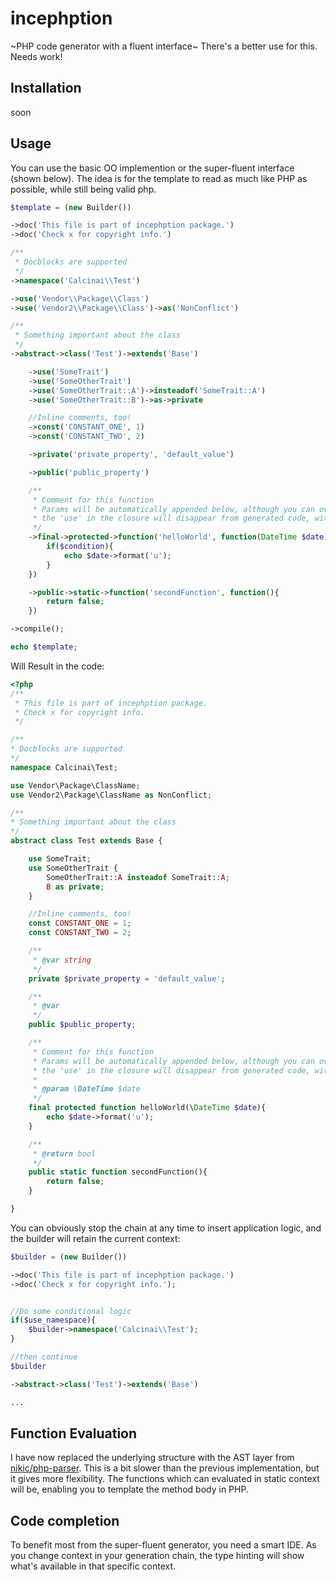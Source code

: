 # incephption
~PHP code generator with a fluent interface~ There's a better use for this.  Needs work!

## Installation
soon

## Usage
You can use the basic OO implemention or the super-fluent interface (shown below).  The idea is for the template to read as much like PHP as 
possible, while still being valid php.

```php
$template = (new Builder())

->doc('This file is part of incephption package.')
->doc('Check x for copyright info.')

/**
 * Docblocks are supported
 */
->namespace('Calcinai\\Test')

->use('Vendor\\Package\\Class')
->use('Vendor2\\Package\\Class')->as('NonConflict')

/**
 * Something important about the class
 */
->abstract->class('Test')->extends('Base')

    ->use('SomeTrait')
    ->use('SomeOtherTrait')
    ->use('SomeOtherTrait::A')->insteadof('SomeTrait::A')
    ->use('SomeOtherTrait::B')->as->private

    //Inline comments, too!
    ->const('CONSTANT_ONE', 1)
    ->const('CONSTANT_TWO', 2)

    ->private('private_property', 'default_value')

    ->public('public_property')

    /**
     * Comment for this function
     * Params will be automatically appended below, although you can override a specific param if you need to.
     * the 'use' in the closure will disappear from generated code, with any of its variables evaluated
     */
    ->final->protected->function('helloWorld', function(DateTime $date) use($condition){
        if($condition){
            echo $date->format('u');
        }
    })

    ->public->static->function('secondFunction', function(){
        return false;
    })

->compile();

echo $template;
```

Will Result in the code:

```php
<?php
/**
 * This file is part of incephption package.
 * Check x for copyright info.
 */

/**
* Docblocks are supported
*/
namespace Calcinai\Test;

use Vendor\Package\ClassName;
use Vendor2\Package\ClassName as NonConflict;

/**
* Something important about the class
*/
abstract class Test extends Base {

    use SomeTrait;
    use SomeOtherTrait {
        SomeOtherTrait::A insteadof SomeTrait::A;
        B as private;
    }

    //Inline comments, too!
    const CONSTANT_ONE = 1;
    const CONSTANT_TWO = 2;

    /**
     * @var string
     */
    private $private_property = 'default_value';

    /**
     * @var
     */
    public $public_property;

    /**
     * Comment for this function
     * Params will be automatically appended below, although you can override a specific param if you need to.
     * the 'use' in the closure will disappear from generated code, with any of its variables evaluated
     *
     * @param \DateTime $date
     */
    final protected function helloWorld(\DateTime $date){
        echo $date->format('u');
    }

    /**
     * @return bool
     */
    public static function secondFunction(){
        return false;
    }

}
```


You can obviously stop the chain at any time to insert application logic, and the builder will retain the current context:

```php
$builder = (new Builder())

->doc('This file is part of incephption package.')
->doc('Check x for copyright info.');


//Do some conditional logic
if($use_namespace){
    $builder->namespace('Calcinai\\Test');
}

//then continue
$builder

->abstract->class('Test')->extends('Base')

...
```


## Function Evaluation

I have now replaced the underlying structure with the AST layer from [nikic/php-parser](https://github.com/nikic/PHP-Parser). This is a bit slower
than the previous implementation, but it gives more flexibility.  The functions which can evaluated in static context will be, enabling you 
to template the method body in PHP.


## Code completion

To benefit most from the super-fluent generator, you need a smart IDE. As you change context in your generation chain, the type hinting will show 
what's available in that specific context.

